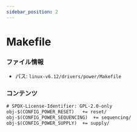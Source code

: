 ```yaml
---
sidebar_position: 2
---
```

# Makefile

### ファイル情報

- パス: `linux-v6.12/drivers/power/Makefile`

### コンテンツ

```txt
# SPDX-License-Identifier: GPL-2.0-only
obj-$(CONFIG_POWER_RESET)	+= reset/
obj-$(CONFIG_POWER_SEQUENCING)	+= sequencing/
obj-$(CONFIG_POWER_SUPPLY)	+= supply/

```
